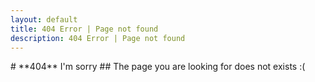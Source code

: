 ```yaml
---
layout: default
title: 404 Error | Page not found
description: 404 Error | Page not found
---
```


<div class="full-text" markdown="1">
# **404** I'm sorry
## The page you are looking for does not exists :(
</div>
